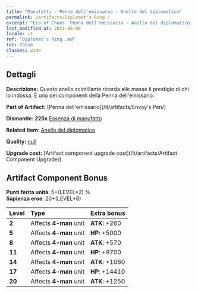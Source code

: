 ```yaml
---
title: "Manufatti - Penna dell'emissario - Anello del diplomatico"
permalink: /artifacts/Diplomat's Ring /
excerpt: "Era of Chaos  Penna dell'emissario - Anello del diplomatico. Questo anello scintillante ricorda alle masse il prestigio di chi lo indossa. È uno dei componenti della Penna dell'emissario."
last_modified_at: 2021-06-08
locale: it
ref: "Diplomat's Ring .md"
toc: false
classes: wide
---
```




## Dettagli

 **Descrizione:** Questo anello scintillante ricorda alle masse il prestigio di chi lo indossa. È uno dei componenti della Penna dell'emissario.

 **Part of Artifact:** [Penna dell'emissario](/it/artifacts/Envoy's Pen/)

 **Dismantle: 225x** [Essenza di manufatto](/ItemsIT/con_905/)

 **Related Item**: [Anello del diplomatico](/it/Items/art_2157/)

 **Quality:** [null](/it/artifacts/null/)

 **Upgrade cost:** [Artifact component upgrade cost](/it/artifacts/Artifact Component Upgrade/)

## Artifact Component Bonus

  **Punti ferita unità**: 5+(LEVEL\*2) %<br/>**Sapienza eroe**: 20+(LEVEL\*8)

  |  Level  | Type |    Extra bonus  | 
  |:--------|:-----|:----------------| 
  | **2** | Affects **4-man** unit | **ATK**: +260 | 
  | **5** | Affects **4-man** unit | **HP**: +5000 | 
  | **8** | Affects **4-man** unit | **ATK**: +570 | 
  | **11** | Affects **4-man** unit | **HP**: +9700 | 
  | **14** | Affects **4-man** unit | **ATK**: +1060 | 
  | **17** | Affects **4-man** unit | **HP**: +14410 | 
  | **20** | Affects **4-man** unit | **ATK**: +1250 | 
